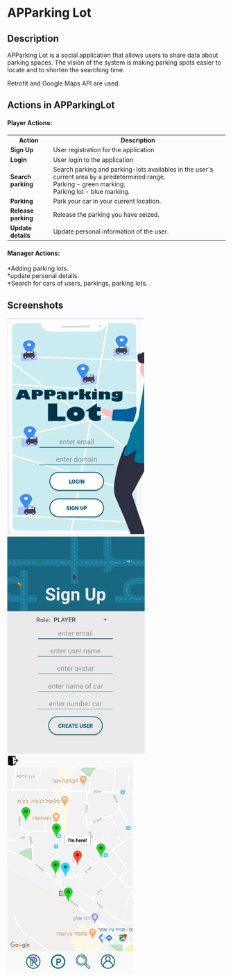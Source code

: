 # APParking Lot

## Description
APParking Lot is a social application that allows users to share data about parking spaces. The vision of the system is making parking spots easier to locate and to shorten the searching time.

Retrofit and Google Maps API are used.


## Actions in APParkingLot

#### Player Actions: 

<table>
    <th>Action</th>
    <th>Description</th>
		<tr>
			<td><b>Sign Up</b></td>
			<td>User registration for the application</td>
		</tr>
		<tr>
			<td><b>Login</b></td>
			<td>User login to the application</td>
		</tr>
		<tr>
			<td><b><b>Search parking</b></b></td>
			<td>Search parking and parking-lots availables in the user's current area by a predetermined range.<br>
				Parking - green marking.<br>
				Parking lot - blue marking.</td>
		</tr>
		<tr>
			<td><b>Parking</b></td>
			<td>Park your car in your current location.</td>
		</tr>
		<tr>
			<td><b>Release parking</b></td>
			<td>Release the parking you have seized.</td>
		</tr>
		<tr>
			<td><b>Update details</b></td>
			<td>Update personal information of the user.</td>
		</tr>
</table>

#### Manager Actions: 
*Adding parking lots.<br>
*update personal details.<br>
*Search for cars of users, parkings, parking lots.<br>

## Screenshots

<p float="left">
  <img src="docc/login.png" height="500" alt="login"</img>
  <img src="docc/signup.jpg" height="500" alt="sign up"</img>
  <img src="docc/map.png" height="500" alt="map"</img>
</p>


